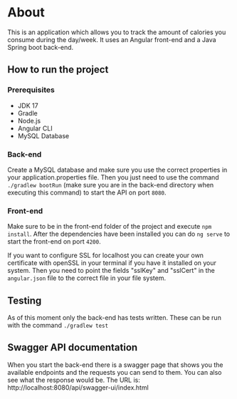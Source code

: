 # About

This is an application which allows you to track the amount of calories you consume during the day/week. It uses an Angular front-end and a Java Spring boot back-end.

## How to run the project
### Prerequisites
- JDK 17
- Gradle
- Node.js
- Angular CLI
- MySQL Database

### Back-end
Create a MySQL database and make sure you use the correct properties in your application.properties file.
Then you just need to use the command `./gradlew bootRun` (make sure you are in the back-end directory when executing this command) to start the API on port `8080`.

### Front-end
Make sure to be in the front-end folder of the project and execute `npm install`. After the dependencies have been installed you can do `ng serve` to start the front-end on port `4200`.

If you want to configure SSL for localhost you can create your own certificate with openSSL in your terminal if you have it installed on your system. Then you need to point the fields "sslKey" and "sslCert" in the `angular.json` file to the correct file in your file system.

## Testing
As of this moment only the back-end has tests written. These can be run with the command `./gradlew test`

## Swagger API documentation
When you start the back-end there is a swagger page that shows you the available endpoints and the requests you can send to them. You can also see what the response would be. The URL is: http://localhost:8080/api/swagger-ui/index.html